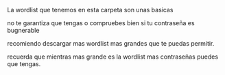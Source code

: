 La wordlist que tenemos en esta carpeta son unas basicas

no te garantiza que tengas o compruebes bien si tu contraseña es bugnerable

recomiendo descargar mas wordlist mas grandes que te puedas permitir.

recuerda que mientras mas grande es la wordlist mas contraseñas puedes que tengas.
